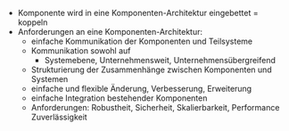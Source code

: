 - Komponente wird in eine Komponenten-Architektur eingebettet = koppeln
- Anforderungen an eine Komponenten-Architektur:
	- einfache Kommunikation der Komponenten und Teilsysteme
	- Kommunikation sowohl auf
		- Systemebene, Unternehmensweit, Unternehmensübergreifend
	- Strukturierung der Zusammenhänge zwischen Komponenten und Systemen
	- einfache und flexible Änderung, Verbesserung, Erweiterung
	- einfache Integration bestehender Komponenten
	- Anforderungen: Robustheit, Sicherheit, Skalierbarkeit, Performance Zuverlässigkeit